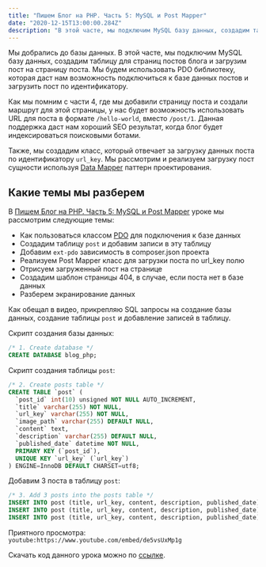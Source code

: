 ```yaml
---
title: "Пишем Блог на PHP. Часть 5: MySQL и Post Mapper"
date: "2020-12-15T13:00:00.284Z"
description: "В этой часте, мы подключим MySQL базу данных, создадим таблицу для страниц постов блога и загрузим пост на страницу поста. Также, мы выведем пост на страницу используя Post Mapper класс."
---
```


Мы добрались до базы данных. В этой часте, мы подключим MySQL базу данных, создадим таблицу для страниц постов блога и загрузим пост на страницу поста.
Мы будем использовать PDO библиотеку, которая даст нам возможность подключиться к базе данных постов и загрузить пост по идентификатору.

Как мы помним с части 4, где мы добавили страницу поста и создали маршрут для этой страницы, у нас будет возможность использовать URL для поста в формате `/hello-world`, вместо `/post/1`.
Данная поддержка даст нам хороший SEO результат, когда блог будет индексироваться поисковыми ботами. 

Также, мы создадим класс, который отвечает за загрузку данных поста по идентификатору `url_key`. Мы рассмотрим и реализуем загрузку пост сущности используя [Data Mapper](https://designpatternsphp.readthedocs.io/ru/latest/Structural/DataMapper/README.html) паттерн проектирования.

## Какие темы мы разберем
В [Пишем Блог на PHP. Часть 5: MySQL и Post Mapper](https://www.youtube.com/watch?v=de5vsUxMp1g) уроке мы рассмотрим следующие темы:
* Как пользоваться классом [PDO](https://www.php.net/manual/en/book.pdo.php) для подключения к базе данных
* Создадим таблицу `post` и добавим записи в эту таблицу
* Добавим `ext-pdo` зависимость в composer.json проекта
* Реализуем Post Mapper класс для загрузки поста по url_key полю
* Отрисуем загруженный пост на странице
* Создадим шаблон страницы 404, в случае, если поста нет в базе данных
* Разберем экранирование данных

Как обещал в видео, прикрепляю SQL запросы на создание базы данных, создание таблицы `post` и добавление записей в таблицу.

Скрипт создания базы данных:
```sql
/* 1. Create database */
CREATE DATABASE blog_php;
```

Скрипт создания таблицы `post`:
```sql
/* 2. Create posts table */
CREATE TABLE `post` (
  `post_id` int(10) unsigned NOT NULL AUTO_INCREMENT,
  `title` varchar(255) NOT NULL,
  `url_key` varchar(255) NOT NULL,
  `image_path` varchar(255) DEFAULT NULL,
  `content` text,
  `description` varchar(255) DEFAULT NULL,
  `published_date` datetime NOT NULL,
  PRIMARY KEY (`post_id`),
  UNIQUE KEY `url_key` (`url_key`)
) ENGINE=InnoDB DEFAULT CHARSET=utf8;
```

Добавим 3 поста в таблицу `post`:
```sql
/* 3. Add 3 posts into the posts table */
INSERT INTO post (title, url_key, content, description, published_date) VALUES ('Hello World', 'hello-world', 'Contrary to popular belief, Lorem Ipsum is not simply random text. It has roots in a piece of classical Latin literature from 45 BC, making it over 2000 years old. Richard McClintock, a Latin professor at Hampden-Sydney College in Virginia, looked up one of the more obscure Latin words, consectetur, from a Lorem Ipsum passage, and going through the cites of the word in classical literature, discovered the undoubtable source. Lorem Ipsum comes from sections 1.10.32 and 1.10.33 of "de Finibus Bonorum et Malorum" (The Extremes of Good and Evil) by Cicero, written in 45 BC. This book is a treatise on the theory of ethics, very popular during the Renaissance. The first line of Lorem Ipsum, "Lorem ipsum dolor sit amet..", comes from a line in section 1.10.32.', 'My first blog post', '2020-12-05 12:00:00');
INSERT INTO post (title, url_key, content, description, published_date) VALUES ('Second post', 'second-post', 'It is a long established fact that a reader will be distracted by the readable content of a page when looking at its layout. The point of using Lorem Ipsum is that it has a more-or-less normal distribution of letters, as opposed to using Content here, content here, making it look like readable English.', 'It is a long established fact that a reader will be distracted by the readable content of a page when looking at its layout. The point of using Lorem Ipsum is that it has a more-or-less normal distribution of letters, as opposed to using Content here, content here, making it look like readable English.','2020-12-09 12:00:00');
INSERT INTO post (title, url_key, content, description, published_date) VALUES ('My third post', 'my-third-post', 'There are many variations of passages of Lorem Ipsum available', 'There are many variations of passages of Lorem Ipsum available, but the majority have suffered alteration in some form, by injected humour, or randomised words which don''t look even slightly believable. If you are going to use a passage of Lorem Ipsum, you need to be sure there isn''t anything embarrassing hidden in the middle of text. All the Lorem Ipsum generators on the Internet tend to repeat predefined chunks as necessary, making this the first true generator on the Internet. It uses a dictionary of over 200 Latin words, combined with a handful of model sentence structures, to generate Lorem Ipsum which looks reasonable. The generated Lorem Ipsum is therefore always free from repetition, injected humour, or non-characteristic words etc.','2020-12-10 12:00:00');
```

Приятного просмотра:
`youtube:https://www.youtube.com/embed/de5vsUxMp1g`

Скачать код данного урока можно по [ссылке](https://github.com/mcspronko/php-blog-lessons/tree/master/lesson-5).
